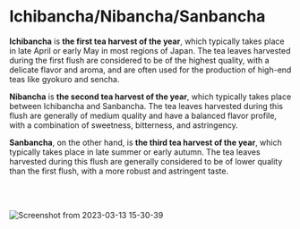 # Ichibancha/Nibancha/Sanbancha

**Ichibancha** is **the first tea harvest of the year**, which typically takes place in late April or early May in most regions of Japan. The tea leaves harvested during the first flush are considered to be of the highest quality, with a delicate flavor and aroma, and are often used for the production of high-end teas like gyokuro and sencha.

**Nibancha** is **the second tea harvest of the year**, which typically takes place between Ichibancha and Sanbancha. The tea leaves harvested during this flush are generally of medium quality and have a balanced flavor profile, with a combination of sweetness, bitterness, and astringency.

**Sanbancha**, on the other hand, is **the third tea harvest of the year**, which typically takes place in late summer or early autumn. The tea leaves harvested during this flush are generally considered to be of lower quality than the first flush, with a more robust and astringent taste.

<br><br />

![Screenshot from 2023-03-13 15-30-39](https://user-images.githubusercontent.com/97338807/224732038-0dca1515-47a9-4ec0-8fad-a64f6656260a.png)
